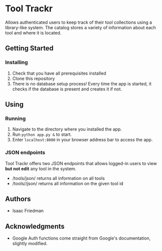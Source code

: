 # Tool Trackr  

Allows authenticated users to keep track of their tool collections using a  
library-like system. The catalog stores a variety of information about each  
tool and where it is located.

## Getting Started


### Installing
1. Check that you have all prerequisites installed
2. Clone this repository
3. There is no database setup process! Every time the app is started, it  
checks if the database is present and creates it if not.

## Using  

### Running
1. Navigate to the directory where you installed the app.
2. Run `python app.py &` to start.
3. Enter `localhost:8000` in your browser address bar to access the app.

### JSON endpoints
Tool Trackr offers two JSON endpoints that allows logged-in users to view  
**but not edit** any tool in the system.
* /tools/json/ returns all information on all tools
* /tools/<tool id>/json/ returns all information on the given tool id

## Authors
* Isaac Friedman

## Acknowledgments
* Google Auth functions come straight from Google's documentation, slightly modified.
